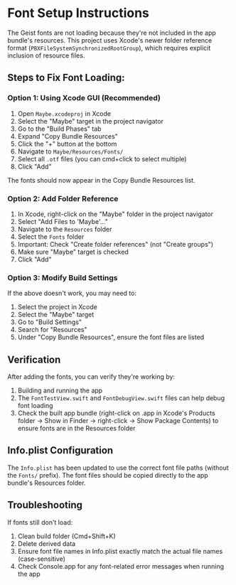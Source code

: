 # Font Setup Instructions

The Geist fonts are not loading because they're not included in the app bundle's resources. This project uses Xcode's newer folder reference format (`PBXFileSystemSynchronizedRootGroup`), which requires explicit inclusion of resource files.

## Steps to Fix Font Loading:

### Option 1: Using Xcode GUI (Recommended)

1. Open `Maybe.xcodeproj` in Xcode
2. Select the "Maybe" target in the project navigator
3. Go to the "Build Phases" tab
4. Expand "Copy Bundle Resources"
5. Click the "+" button at the bottom
6. Navigate to `Maybe/Resources/Fonts/`
7. Select all `.otf` files (you can cmd+click to select multiple)
8. Click "Add"

The fonts should now appear in the Copy Bundle Resources list.

### Option 2: Add Folder Reference

1. In Xcode, right-click on the "Maybe" folder in the project navigator
2. Select "Add Files to 'Maybe'..."
3. Navigate to the `Resources` folder
4. Select the `Fonts` folder
5. Important: Check "Create folder references" (not "Create groups")
6. Make sure "Maybe" target is checked
7. Click "Add"

### Option 3: Modify Build Settings

If the above doesn't work, you may need to:

1. Select the project in Xcode
2. Select the "Maybe" target
3. Go to "Build Settings"
4. Search for "Resources"
5. Under "Copy Bundle Resources", ensure the font files are listed

## Verification

After adding the fonts, you can verify they're working by:

1. Building and running the app
2. The `FontTestView.swift` and `FontDebugView.swift` files can help debug font loading
3. Check the built app bundle (right-click on .app in Xcode's Products folder → Show in Finder → right-click → Show Package Contents) to ensure fonts are in the Resources folder

## Info.plist Configuration

The `Info.plist` has been updated to use the correct font file paths (without the `Fonts/` prefix). The font files should be copied directly to the app bundle's Resources folder.

## Troubleshooting

If fonts still don't load:

1. Clean build folder (Cmd+Shift+K)
2. Delete derived data
3. Ensure font file names in Info.plist exactly match the actual file names (case-sensitive)
4. Check Console.app for any font-related error messages when running the app